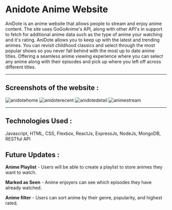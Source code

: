 # Anidote Anime Website
AniDote is an anime website that allows people to stream and enjoy anime content. The site uses GoGoAnime's API, along with other API's in support to fetch for additional anime data such as the type of anime your watching and it's rating. AniDote allows you to keep up with the latest and trending animes. You can revisit childhood classics and select through the most popular shows so you never fall behind with the most up to date anime titles. Offering a seamless anime viewing experience where you can select any anime along with their episodes and pick up where you left off across different titles.

---

## **Screenshots of the website** :
![anidotehome](https://github.com/Shaleik9/anime-site/assets/124411560/d620dc2a-c520-4f45-9a89-26a7293d2012)
![anidoterecent](https://github.com/Shaleik9/anime-site/assets/124411560/d374a236-5a27-4257-870f-c10ffc9c1201)
![anidotedetail](https://github.com/Shaleik9/anime-site/assets/124411560/59d6c45d-add8-4255-a58d-4e87d1174dc7)
![animestream](https://github.com/Shaleik9/anime-site/assets/124411560/d4889a37-b270-4ee7-bccc-a7e405766b77)

---
## **Technologies Used** :
Javascript, HTML, CSS, Flexbox, ReactJs, ExpressJs, NodeJs, MongoDB, RESTful API

## **Future Updates** :
**Anime Playlist** - Users will be able to create a playlist to store animes they want to watch.

**Marked as Seen** - Anime enjoyers can see which episodes they have already watched.

**Anime filter** - Users can sort anime by their genre, popularity, and highest rated.
